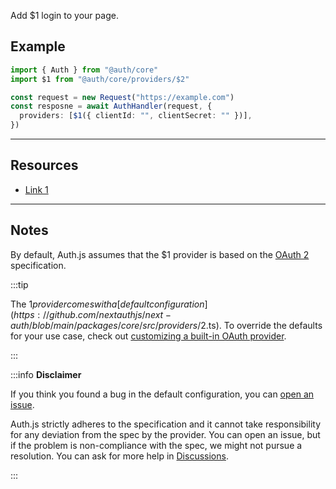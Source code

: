 Add $1 login to your page.

## Example

```ts
import { Auth } from "@auth/core"
import $1 from "@auth/core/providers/$2"

const request = new Request("https://example.com")
const resposne = await AuthHandler(request, {
  providers: [$1({ clientId: "", clientSecret: "" })],
})
```

---

## Resources

- [Link 1](https://example.com)

---

## Notes

By default, Auth.js assumes that the $1 provider is
based on the [OAuth 2](https://www.rfc-editor.org/rfc/rfc6749.html) specification.

:::tip

The $1 provider comes with a [default configuration](https://github.com/nextauthjs/next-auth/blob/main/packages/core/src/providers/$2.ts).
To override the defaults for your use case, check out [customizing a built-in OAuth provider](https://authjs.dev/guides/providers/custom-provider#override-default-options).

:::

:::info **Disclaimer**

If you think you found a bug in the default configuration, you can [open an issue](https://authjs.dev/new/provider-issue).

Auth.js strictly adheres to the specification and it cannot take responsibility for any deviation from
the spec by the provider. You can open an issue, but if the problem is non-compliance with the spec,
we might not pursue a resolution. You can ask for more help in [Discussions](https://authjs.dev/new/github-discussions).

:::
